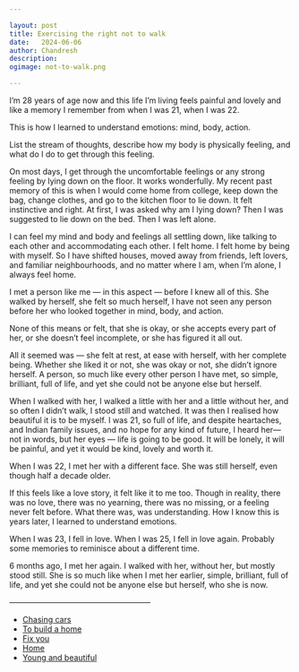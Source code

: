 ```yaml
---

layout: post
title: Exercising the right not to walk
date:	2024-06-06
author:	Chandresh
description:
ogimage: not-to-walk.png

---
```


I’m 28 years of age now and this life I’m living feels painful and lovely and like a memory I remember from when I was 21, when I was 22.

This is how I learned to understand emotions: mind, body, action.

List the stream of thoughts, describe how my body is physically feeling, and what do I do to get through this feeling.

On most days, I get through the uncomfortable feelings or any strong feeling by lying down on the floor. It works wonderfully. My recent past memory of this is when I would come home from college, keep down the bag, change clothes, and go to the kitchen floor to lie down. It felt instinctive and right. At first, I was asked why am I lying down? Then I was suggested to lie down on the bed. Then I was left alone.

I can feel my mind and body and feelings all settling down, like talking to each other and accommodating each other. I felt home. I felt home by being with myself. So I have shifted houses, moved away from friends, left lovers, and familiar neighbourhoods, and no matter where I am, when I’m alone, I always feel home.

I met a person like me — in this aspect — before I knew all of this. She walked by herself, she felt so much herself, I have not seen any person before her who looked together in mind, body, and action.

None of this means or felt, that she is okay, or she accepts every part of her, or she doesn’t feel incomplete, or she has figured it all out.

All it seemed was — she felt at rest, at ease with herself, with her complete being. Whether she liked it or not, she was okay or not, she didn’t ignore herself. A person, so much like every other person I have met, so simple, brilliant, full of life, and yet she could not be anyone else but herself.

When I walked with her, I walked a little with her and a little without her, and so often I didn’t walk, I stood still and watched. It was then I realised how beautiful it is to be myself. I was 21, so full of life, and despite heartaches, and Indian family issues, and no hope for any kind of future, I heard her— not in words, but her eyes — life is going to be good. It will be lonely, it will be painful, and yet it would be kind, lovely and worth it.

When I was 22, I met her with a different face. She was still herself, even though half a decade older.

If this feels like a love story, it felt like it to me too. Though in reality, there was no love, there was no yearning, there was no missing, or a feeling never felt before. What there was, was understanding. How I know this is years later, I learned to understand emotions.

When I was 23, I fell in love. When I was 25, I fell in love again. Probably some memories to reminisce about a different time.

6 months ago, I met her again. I walked with her, without her, but mostly stood still. She is so much like when I met her earlier, simple, brilliant, full of life, and yet she could not be anyone else but herself, who she is now.

——————————————————
- [Chasing cars](https://open.spotify.com/track/5hnyJvgoWiQUYZttV4wXy6)
- [To build a home](https://open.spotify.com/track/0TKSorDYf2hKGHgarbQ0sK)
- [Fix you](https://open.spotify.com/track/7LVHVU3tWfcxj5aiPFEW4Q)
- [Home](https://open.spotify.com/track/10ViidwjGLCfVtGPfdcszR)
- [Young and beautiful](https://open.spotify.com/track/2nMeu6UenVvwUktBCpLMK9)
